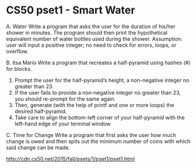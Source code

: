 # CS50 pset1 - Smart Water


A. Water
Write a program that asks the user for the duration of his/her shower in minutes.
The program should then print the hypothetical equivalent number of water bottles used during the shower. 
Assumption: user will input a positive integer; no need to check for errors, loops, or overflow. 

B. Itsa Mario
Write a program that recreates a half-pyramid using hashes (#) for blocks. 
1. Prompt the user for the half-pyramid’s height, a non-negative integer no greater than 23. 
2. If the user fails to provide a non-negative integer no greater than 23, you should re-prompt for the same again. 
3. Then, generate (with the help of printf and one or more loops) the desired half-pyramid. 
4. Take care to align the bottom-left corner of your half-pyramid with the left-hand edge of your terminal window

C. Time for Change
Write a program that first asks the user how much change is owed 
and then spits out the minimum number of coins with which said change can be made.

http://cdn.cs50.net/2015/fall/psets/1/pset1/pset1.html

